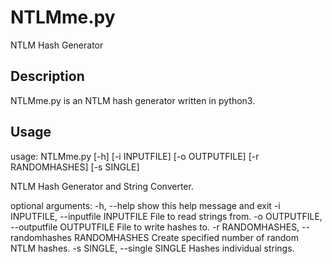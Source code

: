 # NTLMme.py
NTLM Hash Generator

## Description
NTLMme.py is an NTLM hash generator written in python3.

## Usage
usage: NTLMme.py [-h] [-i INPUTFILE] [-o OUTPUTFILE] [-r RANDOMHASHES]
                 [-s SINGLE]

NTLM Hash Generator and String Converter.

optional arguments:
  -h, --help            show this help message and exit
  -i INPUTFILE, --inputfile INPUTFILE
                        File to read strings from.
  -o OUTPUTFILE, --outputfile OUTPUTFILE
                        File to write hashes to.
  -r RANDOMHASHES, --randomhashes RANDOMHASHES
                        Create specified number of random NTLM hashes.
  -s SINGLE, --single SINGLE
                        Hashes individual strings.
